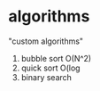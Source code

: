 # algorithms
"custom algorithms"
1) bubble sort O(N^2) 
2) quick sort O(log  
3) binary search        
          
     
       
    

